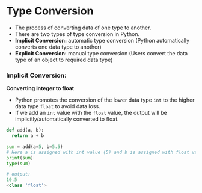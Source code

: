 # **Type Conversion**

- The process of converting data of one type to another.
- There are two types of type conversion in Python.
- **Implicit Conversion:** automatic type conversion (Python automatically converts one data type to another)
- **Explicit Conversion:** manual type conversion (Users convert the data type of an object to required data type)

### **Implicit Conversion:**
**Converting integer to float**
- Python promotes the conversion of the lower data type `int` to the higher data type `float` to avoid data loss.
- If we add an `int` value with the `float` value, the output will be implicitly/automatically converted to float.
```python
def add(a, b):
  return a + b

sum = add(a=5, b=5.5)
# Here a is assigned with int value (5) and b is assigned with float value (5.5)
print(sum)
type(sum)

# output:
10.5
<class 'float'>
```
